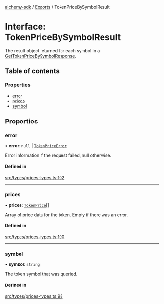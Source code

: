 [alchemy-sdk](../README.md) / [Exports](../modules.md) / TokenPriceBySymbolResult

# Interface: TokenPriceBySymbolResult

The result object returned for each symbol in a
[GetTokenPriceBySymbolResponse](GetTokenPriceBySymbolResponse.md).

## Table of contents

### Properties

- [error](TokenPriceBySymbolResult.md#error)
- [prices](TokenPriceBySymbolResult.md#prices)
- [symbol](TokenPriceBySymbolResult.md#symbol)

## Properties

### error

• **error**: ``null`` \| [`TokenPriceError`](TokenPriceError.md)

Error information if the request failed, null otherwise.

#### Defined in

[src/types/prices-types.ts:102](https://github.com/alchemyplatform/alchemy-sdk-js/blob/1ee40cb2/src/types/prices-types.ts#L102)

___

### prices

• **prices**: [`TokenPrice`](TokenPrice.md)[]

Array of price data for the token. Empty if there was an error.

#### Defined in

[src/types/prices-types.ts:100](https://github.com/alchemyplatform/alchemy-sdk-js/blob/1ee40cb2/src/types/prices-types.ts#L100)

___

### symbol

• **symbol**: `string`

The token symbol that was queried.

#### Defined in

[src/types/prices-types.ts:98](https://github.com/alchemyplatform/alchemy-sdk-js/blob/1ee40cb2/src/types/prices-types.ts#L98)
